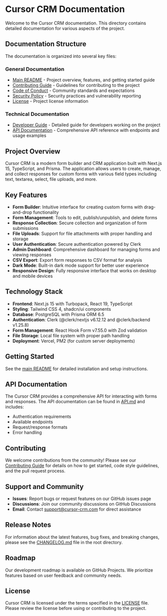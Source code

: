 # Cursor CRM Documentation

Welcome to the Cursor CRM documentation. This directory contains detailed documentation for various aspects of the project.

## Documentation Structure

The documentation is organized into several key files:

### General Documentation
- [Main README](../README.md) - Project overview, features, and getting started guide
- [Contributing Guide](../CONTRIBUTING.md) - Guidelines for contributing to the project
- [Code of Conduct](../CODE_OF_CONDUCT.md) - Community standards and expectations
- [Security Policy](../SECURITY.md) - Security practices and vulnerability reporting
- [License](../LICENSE) - Project license information

### Technical Documentation
- [Developer Guide](DEVELOPER.md) - Detailed guide for developers working on the project
- [API Documentation](API.md) - Comprehensive API reference with endpoints and usage examples

## Project Overview

Cursor CRM is a modern form builder and CRM application built with Next.js 15, TypeScript, and Prisma. The application allows users to create, manage, and collect responses for custom forms with various field types including text, textarea, select, file uploads, and more.

## Key Features

- **Form Builder**: Intuitive interface for creating custom forms with drag-and-drop functionality
- **Form Management**: Tools to edit, publish/unpublish, and delete forms
- **Response Collection**: Secure collection and organization of form submissions
- **File Uploads**: Support for file attachments with proper handling and storage
- **User Authentication**: Secure authentication powered by Clerk
- **Admin Dashboard**: Comprehensive dashboard for managing forms and viewing responses
- **CSV Export**: Export form responses to CSV format for analysis
- **Dark Mode**: Built-in dark mode support for better user experience
- **Responsive Design**: Fully responsive interface that works on desktop and mobile devices

## Technology Stack

- **Frontend**: Next.js 15 with Turbopack, React 19, TypeScript
- **Styling**: Tailwind CSS 4, shadcn/ui components
- **Database**: PostgreSQL with Prisma ORM 6.5
- **Authentication**: Clerk (@clerk/nextjs v6.12.12 and @clerk/backend v1.25.8)
- **Form Management**: React Hook Form v7.55.0 with Zod validation
- **File Storage**: Local file system with proper path handling
- **Deployment**: Vercel, PM2 (for custom server deployments)

## Getting Started

See the [main README](../README.md) for detailed installation and setup instructions.

## API Documentation

The Cursor CRM provides a comprehensive API for interacting with forms and responses. The API documentation can be found in [API.md](API.md) and includes:

- Authentication requirements
- Available endpoints
- Request/response formats
- Error handling

## Contributing

We welcome contributions from the community! Please see our [Contributing Guide](../CONTRIBUTING.md) for details on how to get started, code style guidelines, and the pull request process.

## Support and Community

- **Issues**: Report bugs or request features on our GitHub issues page
- **Discussions**: Join our community discussions on GitHub Discussions
- **Email**: Contact support@cursor-crm.com for direct assistance

## Release Notes

For information about the latest features, bug fixes, and breaking changes, please see the [CHANGELOG.md](../CHANGELOG.md) file in the root directory.

## Roadmap

Our development roadmap is available on GitHub Projects. We prioritize features based on user feedback and community needs.

## License

Cursor CRM is licensed under the terms specified in the [LICENSE](../LICENSE) file. Please review the license before using or contributing to the project. 
